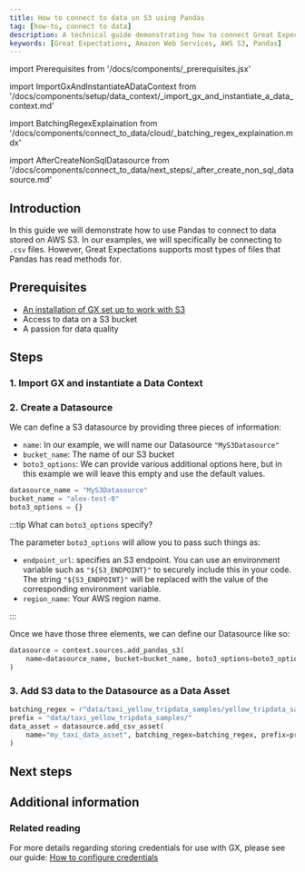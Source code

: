 ```yaml
---
title: How to connect to data on S3 using Pandas
tag: [how-to, connect to data]
description: A technical guide demonstrating how to connect Great Expectations to dat stored on a Amazon Web Services S3 bucket using Pandas.
keywords: [Great Expectations, Amazon Web Services, AWS S3, Pandas]
---
```


<!-- Import statements start here. -->
import Prerequisites from '/docs/components/_prerequisites.jsx'

<!-- ### 1. Import GX and instantiate a Data Context -->
import ImportGxAndInstantiateADataContext from '/docs/components/setup/data_context/_import_gx_and_instantiate_a_data_context.md'

<!-- ### 3. Add S3 data to the Datasource as a Data Asset -->
import BatchingRegexExplaination from '/docs/components/connect_to_data/cloud/_batching_regex_explaination.mdx'

<!-- Next steps -->
import AfterCreateNonSqlDatasource from '/docs/components/connect_to_data/next_steps/_after_create_non_sql_datasource.md'

## Introduction

In this guide we will demonstrate how to use Pandas to connect to data stored on AWS S3.  In our examples, we will specifically be connecting to `.csv` files.  However, Great Expectations supports most types of files that Pandas has read methods for.

## Prerequisites

<Prerequisites>

- [An installation of GX set up to work with S3](docs/guides/setup/optional_dependencies/cloud/how_to_set_up_gx_to_work_with_data_on_aws_s3.md)
- Access to data on a S3 bucket
- A passion for data quality

</Prerequisites> 

## Steps

### 1. Import GX and instantiate a Data Context

<ImportGxAndInstantiateADataContext />

### 2. Create a Datasource

We can define a S3 datasource by providing three pieces of information:
- `name`: In our example, we will name our Datasource `"MyS3Datasource"`
- `bucket_name`: The name of our S3 bucket
- `boto3_options`: We can provide various additional options here, but in this example we will leave this empty and use the default values.

```python title="Python code"
datasource_name = "MyS3Datasource"
bucket_name = "alex-test-0"
boto3_options = {}
```

:::tip What can `boto3_options` specify?

The parameter `boto3_options` will allow you to pass such things as:
- `endpoint_url`: specifies an S3 endpoint.  You can use an environment variable such as `"${S3_ENDPOINT}"` to securely include this in your code.  The string `"${S3_ENDPOINT}"` will be replaced with the value of the corresponding environment variable.
- `region_name`: Your AWS region name.

:::

Once we have those three elements, we can define our Datasource like so:

```python title="Python code"
datasource = context.sources.add_pandas_s3(
    name=datasource_name, bucket=bucket_name, boto3_options=boto3_options
)
```

### 3. Add S3 data to the Datasource as a Data Asset

```python title = "Python code"
batching_regex = r"data/taxi_yellow_tripdata_samples/yellow_tripdata_sample_(?P<year>\d{4})-(?P<month>\d{2})\.csv"
prefix = "data/taxi_yellow_tripdata_samples/"
data_asset = datasource.add_csv_asset(
    name="my_taxi_data_asset", batching_regex=batching_regex, prefix=prefix
)
```

<BatchingRegexExplaination storage_location_type="S3 bucket" />

## Next steps

<AfterCreateNonSqlDatasource />

## Additional information

<!-- TODO: Add this once we have a script.
### Code examples

To see the full source code used for the examples in this guide, please reference the following scripts in our GitHub repository:
- [script_name.py](https://path/to/the/script/on/github.com)
-->

<!-- ### GX Python APIs
 
 For more information on the GX Python objects and APIs used in this guide, please reference the following pages of our public API documentation:
 
 - `get_context(...)`
 - `DataContext.datasources.add_pandas_s3(...)`
 - `Datasource.add_csv_asset(...)` -->

### Related reading

For more details regarding storing credentials for use with GX, please see our guide: [How to configure credentials](/docs/guides/setup/configuring_data_contexts/how_to_configure_credentials.md)